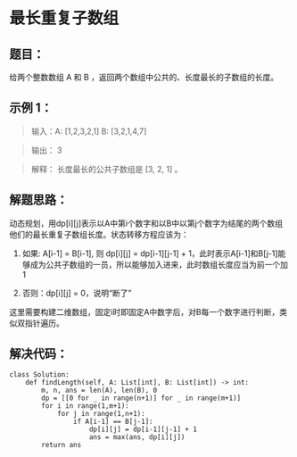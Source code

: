 # 最长重复子数组 #
## 题目： ##
给两个整数数组 A 和 B ，返回两个数组中公共的、长度最长的子数组的长度。

## 示例 1： ##

> 输入：A: [1,2,3,2,1]  B: [3,2,1,4,7]

> 输出： 3


> 解释：
长度最长的公共子数组是 [3, 2, 1] 。


## 解题思路： ##
动态规划，用dp[i][j]表示以A中第i个数字和以B中以第j个数字为结尾的两个数组他们的最长重复子数组长度。状态转移方程应该为：



1. 如果: A[i-1] = B[i-1], 则 dp[i][j] = dp[i-1][j-1] + 1，此时表示A[i-1]和B[j-1]能够成为公共子数组的一员，所以能够加入进来，此时数组长度应当为前一个加1


1. 否则：dp[i][j] = 0，说明“断了”

这里需要构建二维数组，固定i时即固定A中数字后，对B每一个数字进行判断，类似双指针遍历。
## 解决代码： ##
    class Solution:
    	def findLength(self, A: List[int], B: List[int]) -> int:
        	m, n, ans = len(A), len(B), 0
        	dp = [[0 for _ in range(n+1)] for _ in range(m+1)]
        	for i in range(1,m+1):
            	for j in range(1,n+1):
                	if A[i-1] == B[j-1]:
                    	dp[i][j] = dp[i-1][j-1] + 1 
                    	ans = max(ans, dp[i][j])
        	return ans